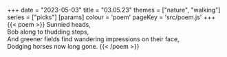 +++
date = "2023-05-03"
title = "03.05.23"
themes = ["nature", "walking"]
series = ["picks"]
[params]
  colour = 'poem'
  pageKey = 'src/poem.js'
+++
{{< poem >}}
Sunnied heads,  
Bob along to thudding steps,  
And greener fields find wandering impressions on their face,  
Dodging horses now long gone.
{{< /poem >}}